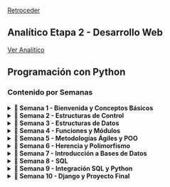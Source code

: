 [Retroceder](../../README.md)

## Analítico Etapa 2 - Desarrollo Web

[Ver Analítico](../../pdfs/Analítico%20-%20Etapa%202.pdf)

## Programación con Python

### Contenido por Semanas

<details>
<summary><strong>📅 Semana 1 - Bienvenida y Conceptos Básicos</strong></summary>

- [[YouTube] Clase 1 [30-04-2025]](https://youtu.be/qYSbpPi1tNw)
- [[PPT] Clase 1 - Bienvenidos](../../ppts/Etapa%202-%20Clase%201%20-%20Bienvenidos!.pptx)
- [[PDF] Material Complementario - Semana 0](../../pdfs/Material%20Complementario%20-%20Semana%200.pdf)
- [[YouTube] Grabación Clase 2 [03-05-2025]](https://youtu.be/C-CF0GN6SSI)
- [[PPT] Clase 2 - Conceptos Básicos](../../ppts/Etapa%202-%20Clase%202%20-%20Conceptos%20Básicos.pptx)
- [[PDF] Material Complementario - Semana 1](../../pdfs/Material%20Complementario%20-%20Semana%201.pdf)

</details>

<details>
<summary><strong>📅 Semana 2 - Estructuras de Control</strong></summary>

- [[YouTube] Clase 3 [10-05-2025]](https://youtu.be/T5j24G0xY_w)
- [[PDF] Clase 3 - Estructuras de Control](../../pdfs/Etapa%202-%20Clase%203.pdf)
- [[YouTube] Clase 4 [14-05-2025]](https://youtu.be/2fqPDBn45w8)
- [[PDF] Clase 4 - Integrando Conceptos](../../pdfs/Clase%204%20-%20Integrando%20Conceptos.pdf)
- [[PDF] Material Complementario - Semana 2](../../pdfs/Material%20Complementario%20-%20Semana%202.pdf)

</details>

<details>
<summary><strong>📅 Semana 3 - Estructuras de Datos</strong></summary>

- [[YouTube] Clase 5 [17-05-2025]](https://youtu.be/_fEq5oE4tOo)
- [[PDF] Clase 5 - Estructuras de Datos](../../pdfs/Etapa%202%20-%20Clase%205.pdf)
- [[YouTube] Clase 6 [21-05-2025]](https://youtu.be/O7rbqgq4cq4)
- [[PDF] Clase 6 - Estructuras de Control](../../pdfs/Clase%204%20-%20Integrando%20Conceptos.pdf)
- [[PDF] Material Complementario - Estructuras de Control](../../pdfs/Material%20Complementario%20-%20Estructuras%20de%20Control%20de%20Flujo.pdf)

</details>

<details>
<summary><strong>📅 Semana 4 - Funciones y Módulos</strong></summary>

- [[YouTube] Clase 7 [24-05-2025]](https://youtu.be/rMq0B13ACCQ)
- [[PDF] Clase 7 - Funciones](../../pdfs/Etapa%202%20-%20Clase%207.pdf)
- [[PDF] Material Complementario - Estructuras de Datos](../../pdfs/Material%20Complementario%20-%20Estructura%20de%20Datos.pdf)
- [[YouTube] Clase 8 [28-05-2025]](https://youtu.be/Frpk6Ce-FJI)
- [[PDF] Clase 8 - Módulos](../../pdfs/Clase%208%20-%20Modulos.pdf)
- [[PDF] Material Complementario - Funciones](../../pdfs/Material%20Complementario%20-%20Funciones.pdf)

</details>

<details>
<summary><strong>📅 Semana 5 - Metodologías Ágiles y POO</strong></summary>

- [[YouTube] Clase 9 [31-05-2025]](https://youtu.be/NBvgeHvIPuM)
- [[PDF] Clase 9 - Metodologías Ágiles](../../pdfs/Etapa%202%20-%20Clase%209%20.pdf)
- [[PDF] Métodos Ágiles Scrum, Kanban, Lean](../../pdfs/Metodos-agiles-Scrum-Kanban-Lean-pdf.pdf)
- [[YouTube] Clase 10 [04-06-2025]](https://youtu.be/aAWW-h0kqBE)
- [[PDF] Clase 10 - POO](../../pdfs/Clase%2010%20-%20POO.pdf)
- [[PDF] Material Complementario - POO](../../pdfs/Material%20Complementario%20-%20POO.pdf)

</details>

<details>
<summary><strong>📅 Semana 6 - Herencia y Polimorfismo</strong></summary>

- [[YouTube] Clase 11 [07-06-2025]](https://youtu.be/4GzVqWcEpkw)
- [[PDF] Clase 11 - Herencia y Polimorfismo](../../pdfs/Clase%2011%20-%20Herencia%20y%20Polimorfismo.pdf)
- [[YouTube] Clase 12 [11-06-2025]]() -- Link por actualizar después de la clase
- [[PDF] Clase 12 - POO: Ejercitación](../../pdfs/Clase%2012%20-%20Ejercitación%20POO%20-%20Clase.pdf)

</details>

<details>
<summary><strong>📅 Semana 7 - Introducción a Bases de Datos</strong></summary>

- [[YouTube] Clase 13 [14-06-2025]]() -- Link por actualizar después de la clase
- [[PDF] Clase 13 - Introducción a Bases de Datos](../../pdfs/Clase%2013%20-%20Introducción%20a%20Bases%20de%20Datos.pdf)
- [[YouTube] Clase 14 [17-06-2025]]() -- Link por actualizar después de la clase
- [[PDF] Clase 14 - Diagrama Entidad Relación (ERD)](<../../pdfs/Clase%2014%20-%20Diagrama%20Entidad-Relación(ERD).pdf>)
- [[PDF] Material Complementario - Introducción a Bases de Datos](../../pdfs/Material%20complementario%20-%20Introducción%20a%20Base%20de%20Datos.pdf)

</details>

<details>
<summary><strong>📅 Semana 8 - SQL</strong></summary>

- [[YouTube] Clase 15 [21-06-2025]]() -- Link por actualizar después de la clase
- [[PDF] Clase 15 - MER a Tablas SQL](../../pdfs/Clase%2015%20-%20MER%20a%20Tablas%20%20SQL.pdf)
- [[PDF] Material Complementario - SQL](../../pdfs/Material%20Complementario%20-%20SQL.pdf)

</details>

<details>
<summary><strong>📅 Semana 9 - Integración SQL y Python</strong></summary>

- [[YouTube] Clase 16 [24-06-2025]]() -- Link por actualizar después de la clase
- [[PDF] Clase 16 - Integración SQL y Python](../../pdfs/Clase%2016%20-%20Integración%20SQL%20y%20Python.pdf)

</details>

<details>
<summary><strong>📅 Semana 10 - Django y Proyecto Final</strong></summary>

0

- [[YouTube] Clase 17 [24-06-2025]]() -- Link por actualizar después de la clase
- [[PDF] Clase 17 - Introducción a Django + Proyecto Final](../../pdfs/Clase%2017%20-%20Intro%20Django%20+%20Proyecto%20Final.pdf)
- [[PDF] Material Complementario - Introducción a Django](../../pdfs/Material%20Complementario%20-%20Introduccion%20a%20Django.pdf)

</details>
